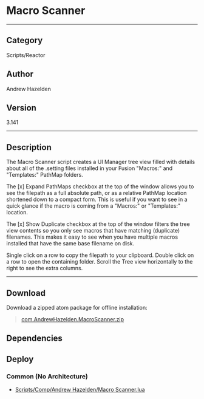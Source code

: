 # Macro Scanner
___

## Category
Scripts/Reactor

## Author
Andrew Hazelden

## Version
3.141

___

## Description
<p>The Macro Scanner script creates a UI Manager tree view filled with details about all of the .setting files installed in your Fusion "Macros:" and "Templates:" PathMap folders.</p>

<p>The [x] Expand PathMaps checkbox at the top of the window allows you to see the filepath as a full absolute path, or as a relative PathMap location shortened down to a compact form. This is useful if you want to see in a quick glance if the macro is coming from a "Macros:" or "Templates:" location.</p>

<p>The [x] Show Duplicate checkbox at the top of the window filters the tree view contents so you only see macros that have matching (duplicate) filenames. This makes it easy to see when you have multiple macros installed that have the same base filename on disk.</p>

<p>Single click on a row to copy the filepath to your clipboard. Double click on a row to open the containing folder. Scroll the Tree view horizontally to the right to see the extra columns.</p>


___

## Download

Download a zipped atom package for offline installation:
> [com.AndrewHazelden.MacroScanner.zip](https://gitlab.com/WeSuckLess/Reactor/-/archive/master/Reactor-master.zip?path=Atoms/com.AndrewHazelden.MacroScanner)  

## Dependencies

## Deploy

### Common (No Architecture)

<ul>
<li><a href="https://gitlab.com/WeSuckLess/Reactor/-/blob/master/Atoms/com.AndrewHazelden.MacroScanner/Scripts/Comp/Andrew Hazelden/Macro Scanner.lua?ref_type=heads">Scripts/Comp/Andrew Hazelden/Macro Scanner.lua</a></li>
</ul>
